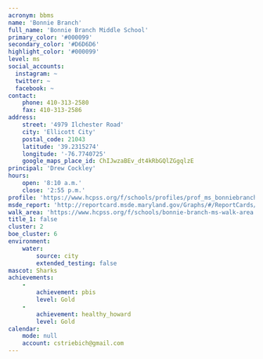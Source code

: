 ```yaml
---
acronym: bbms
name: 'Bonnie Branch'
full_name: 'Bonnie Branch Middle School'
primary_color: '#000099'
secondary_color: '#D6D6D6'
highlight_color: '#000099'
level: ms
social_accounts:
  instagram: ~
  twitter: ~
  facebook: ~
contact:
    phone: 410-313-2580
    fax: 410-313-2586
address:
    street: '4979 Ilchester Road'
    city: 'Ellicott City'
    postal_code: 21043
    latitude: '39.2315274'
    longitude: '-76.7740725'
    google_maps_place_id: ChIJwzaBEv_dt4kRbGQlZGgqlzE
principal: 'Drew Cockley'
hours:
    open: '8:10 a.m.'
    close: '2:55 p.m.'
profile: 'https://www.hcpss.org/f/schools/profiles/prof_ms_bonniebranch.pdf'
msde_report: 'http://reportcard.msde.maryland.gov/Graphs/#/ReportCards/ReportCardSchool/1//1/13/0108/'
walk_area: 'https://www.hcpss.org/f/schools/bonnie-branch-ms-walk-area.pdf'
title_1: false
cluster: 2
boe_cluster: 6
environment:
    water:
        source: city
        extended_testing: false
mascot: Sharks
achievements:
    -
        achievement: pbis
        level: Gold
    -
        achievement: healthy_howard
        level: Gold
calendar:
    mode: null
    account: cstriebich@gmail.com
---
```

